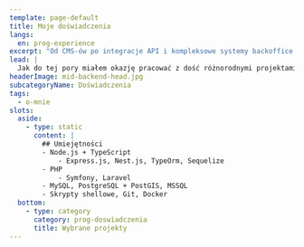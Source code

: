 ```yaml
---
template: page-default
title: Moje doświadczenia
langs:
  en: prog-experience
excerpt: "Od CMS-ów po integracje API i kompleksowe systemy backoffice'owe"
lead: |
  Jak do tej pory miałem okazję pracować z dość różnorodnymi projektami. Były to rzeczy od w miarę standardowych backendów w Symfony czy Node'owym Nest.js przez implementacje chatu na websocketach, po API przekazujące wiadomości między czujnikami i kamerami a wyświetlaczami, systemami biletowymi i szlabanami.
headerImage: mid-backend-head.jpg
subcategoryName: Doświadczenia
tags:
  - o-mnie
slots:
  aside:
    - type: static
      content: |
        ## Umiejętności
        - Node.js + TypeScript
            - Express.js, Nest.js, TypeOrm, Sequelize
        - PHP
            - Symfony, Laravel
        - MySQL, PostgreSQL + PostGIS, MSSQL
        - Skrypty shellowe, Git, Docker
  bottom:
    - type: category
      category: prog-doswiadczenia
      title: Wybrane projekty
---
```

